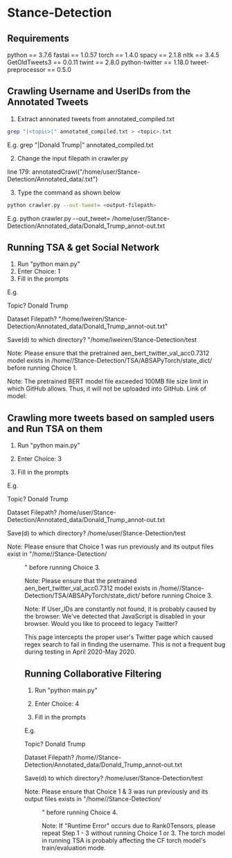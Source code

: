 # Stance-Detection

## Requirements
python == 3.7.6
fastai == 1.0.57
torch == 1.4.0
spacy == 2.1.8
nltk == 3.4.5
GetOldTweets3 == 0.0.11
twint == 2.8.0
python-twitter == 1.18.0
tweet-preprocessor == 0.5.0


## Crawling Username and UserIDs from the Annotated Tweets
1. Extract annonated tweets from annotated_compiled.txt
```sh
grep "|<topic>|" annotated_compiled.txt > <topic>.txt
```
E.g. grep "|Donald Trump|" annotated_compiled.txt

2. Change the input filepath in crawler.py

line 179: annotatedCrawl("/home/user/Stance-Detection/Annotated_data/<topic>.txt")

3. Type the command as shown below
```sh
python crawler.py --out-tweet= <output-filepath>
```

E.g. python crawler.py --out_tweet= /home/user/Stance-Detection/Annotated_data/Donald_Trump_annot-out.txt

## Running TSA & get Social Network
1. Run "python main.py"
2. Enter Choice: 1
3. Fill in the prompts

E.g. 

Topic? Donald Trump

Dataset Filepath? "/home/lweiren/Stance-Detection/Annotated_data/Donald_Trump_annot-out.txt"

Save(d) to which directory? "/home/lweiren/Stance-Detection/test


Note: Please ensure that the pretrained aen_bert_twitter_val_acc0.7312 model exists in /home/<user>/Stance-Detection/TSA/ABSAPyTorch/state_dict/ before running Choice 1.

Note: The pretrained BERT model file exceeded 100MB file size limit in which GitHub allows. Thus, it will not be uploaded into GitHub. Link of model:  

## Crawling more tweets based on sampled users and Run TSA on them
1. Run "python main.py"

2. Enter Choice: 3

3. Fill in the prompts

E.g.

Topic? Donald Trump

Dataset Filepath? /home/user/Stance-Detection/Annotated_data/Donald_Trump_annot-out.txt

Save(d) to which directory? /home/user/Stance-Detection/test 


Note: Please ensure that Choice 1 was run previously and its output files exist in "/home/<usr>/Stance-Detection/<dir>"  before running Choice 3.

Note: Please ensure that the pretrained aen_bert_twitter_val_acc0.7312 model exists in /home/<user>/Stance-Detection/TSA/ABSAPyTorch/state_dict/ before running Choice 3.

Note: If User_IDs are constantly not found, it is probably caused by the browser: We've detected that JavaScript is disabled in your browser. Would you like to proceed to legacy Twitter?

This page intercepts the proper user's Twitter page which caused regex search to fail in finding the username. This is not a frequent bug during testing in April 2020-May 2020.

## Running Collaborative Filtering
1. Run "python main.py"

2. Enter Choice: 4

3. Fill in the prompts


E.g.

Topic? Donald Trump

Dataset Filepath? /home/<usr>/Stance-Detection/Annotated_data/Donald_Trump_annot-out.txt

Save(d) to which directory? /home/user/Stance-Detection/test 


Note: Please ensure that Choice 1 & 3 was run previously and its output files exists in "/home/<usr>/Stance-Detection/<dir>"  before running Choice 4.

Note: If "Runtime Error" occurs due to Rank0Tensors, please repeat Step 1 - 3 without running Choice 1 or 3. The torch model in running TSA is probably affecting the CF torch model's train/evaluation mode.  